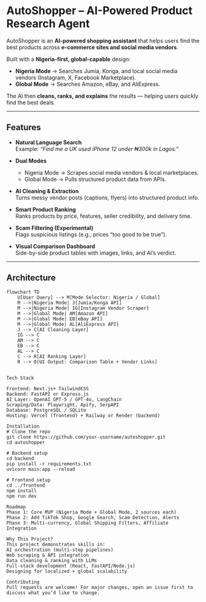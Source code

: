 # AutoShopper – AI-Powered Product Research Agent  

AutoShopper is an **AI-powered shopping assistant** that helps users find the best products across **e-commerce sites and social media vendors**.  

Built with a **Nigeria-first, global-capable** design:  
- **Nigeria Mode** → Searches Jumia, Konga, and local social media vendors (Instagram, X, Facebook Marketplace).  
- **Global Mode** → Searches Amazon, eBay, and AliExpress.  

The AI then **cleans, ranks, and explains** the results — helping users quickly find the best deals.

---

## Features
- **Natural Language Search**  
  Example: *“Find me a UK used iPhone 12 under ₦300k in Lagos.”*  

- **Dual Modes**  
  - Nigeria Mode → Scrapes social media vendors & local marketplaces.  
  - Global Mode → Pulls structured product data from APIs.  

- **AI Cleaning & Extraction**  
  Turns messy vendor posts (captions, flyers) into structured product info.  

- **Smart Product Ranking**  
  Ranks products by price, features, seller credibility, and delivery time.  

- **Scam Filtering (Experimental)**  
  Flags suspicious listings (e.g., prices “too good to be true”).  

- **Visual Comparison Dashboard**  
  Side-by-side product tables with images, links, and AI’s verdict.  

---

## Architecture
```mermaid
flowchart TD
    U[User Query] --> M[Mode Selector: Nigeria / Global]
    M -->|Nigeria Mode| J[Jumia/Konga API]
    M -->|Nigeria Mode| IG[Instagram Vendor Scraper]
    M -->|Global Mode| AM[Amazon API]
    M -->|Global Mode| EB[eBay API]
    M -->|Global Mode| AL[AliExpress API]
    J --> C[AI Cleaning Layer]
    IG --> C
    AM --> C
    EB --> C
    AL --> C
    C --> R[AI Ranking Layer]
    R --> O[UI Output: Comparison Table + Vendor Links]


Tech Stack

Frontend: Next.js+ TailwindCSS
Backend: FastAPI or Express.js
AI Layer: OpenAI GPT-5 / GPT-4o, LangChain
Scraping/Data: Playwright, Apify, SerpAPI
Database: PostgreSQL / SQLite
Hosting: Vercel (frontend) + Railway or Render (backend)

Installation
# Clone the repo
git clone https://github.com/your-username/autoshopper.git
cd autoshopper

# Backend setup
cd backend
pip install -r requirements.txt
uvicorn main:app --reload

# Frontend setup
cd ../frontend
npm install
npm run dev

Roadmap
Phase 1: Core MVP (Nigeria Mode + Global Mode, 2 sources each)
Phase 2: Add TikTok Shop, Google Search, Scam Detection, Alerts
Phase 3: Multi-currency, Global Shipping Filters, Affiliate Integration

Why This Project?
This project demonstrates skills in:
AI orchestration (multi-step pipelines)
Web scraping & API integration
Data cleaning & ranking with LLMs
Full-stack development (React, FastAPI/Node.js)
Designing for localized + global scalability

Contributing
Pull requests are welcome! For major changes, open an issue first to discuss what you’d like to change.


